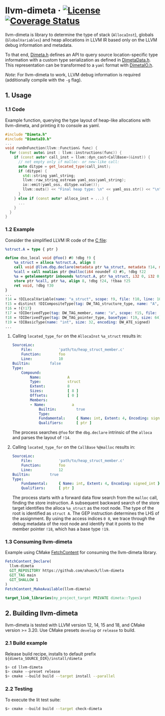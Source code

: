 # llvm-dimeta  &middot; [![License](https://img.shields.io/badge/License-BSD%203--Clause-blue.svg)](https://opensource.org/licenses/BSD-3-Clause) [![Coverage Status](https://coveralls.io/repos/github/ahueck/llvm-dimeta/badge.svg?branch=main)](https://coveralls.io/github/ahueck/llvm-dimeta)

llvm-dimeta is library to determine the type of stack (`AllocaInst`), globals (`GlobalVariables`) and heap allocations in LLVM IR based only on the LLVM debug information and metadata.

To that end, [Dimeta.h](lib/type/Dimeta.h) defines an API to query source location-specific type information with a 
custom type serialization as defined in [DimetaData.h](lib/type/DimetaData.h).
This representation can be transformed to a `yaml` format with [DimetaIO.h](lib/type/DimetaIO.h).

*Note*: For llvm-dimeta to work, LLVM debug information is required (additionally compile with the `-g` flag).


## 1. Usage

### 1.1 Code
Example function, querying the type layout of heap-like allocations with llvm-dimeta, and printing it to console as yaml.

```cpp
#include "Dimeta.h"
#include "DimetaIO.h"
...
void runOnFunction(llvm::Function& func) {
  for (const auto& inst : llvm::instructions(func)) {
    if (const auto* call_inst = llvm::dyn_cast<CallBase>(&inst)) {
      // not empty only if malloc- or new-like call:
      auto ditype = get_located_type(call_inst);
      if (ditype) {
        std::string yaml_string;
        llvm::raw_string_ostream yaml_oss(yaml_string);
        io::emit(yaml_oss, ditype.value());
        llvm::outs() << "Final heap type: \n" << yaml_oss.str() << "\n";
      }
    } else if (const auto* alloca_inst = ...) {
      ...
    }
  }
}
```

### 1.2 Example

Consider the simplified LLVM IR code of the [C file](test/pass/c/heap_struct_member.c):

```llvm
%struct.A = type { ptr }

define dso_local void @foo() #0 !dbg !9 {
    %a_struct = alloca %struct.A, align 8
    call void @llvm.dbg.declare(metadata ptr %a_struct, metadata !14, metadata !DIExpression()), !dbg !21
    %call = call noalias ptr @malloc(i64 noundef 4) #5, !dbg !22
    %a = getelementptr inbounds %struct.A, ptr %a_struct, i32 0, i32 0, !dbg !23
    store ptr %call, ptr %a, align 8, !dbg !24, !tbaa !25
    ret void, !dbg !30
}
...
!14 = !DILocalVariable(name: "a_struct", scope: !9, file: !10, line: 10, type: !15)
!15 = distinct !DICompositeType(tag: DW_TAG_structure_type, name: "A", file: !10, line: 5, size: 64, elements: !16)
!16 = !{!17}
!17 = !DIDerivedType(tag: DW_TAG_member, name: "a", scope: !15, file: !10, line: 6, baseType: !18, size: 64)
!18 = !DIDerivedType(tag: DW_TAG_pointer_type, baseType: !19, size: 64)
!19 = !DIBasicType(name: "int", size: 32, encoding: DW_ATE_signed)
...
```

1. Calling `located_type_for` on the `AllocaInst` `%a_struct` results in: 

    ```yaml
    SourceLoc:
        File:            'path/to/heap_struct_member.c'
        Function:        foo
        Line:            10
    Builtin:         false
    Type:
        Compound:
            Name:            A
            Type:            struct
            Extent:          8
            Sizes:           [ 8 ]
            Offsets:         [ 0 ]
            Members:
            - Name:            a
                Builtin:         true
                Type:
                Fundamental:     { Name: int, Extent: 4, Encoding: signed_int }
                Qualifiers:      [ ptr ]
    ```

    The process searches `@foo` for the `dbg.declare` intrinsic of the `alloca` and parses the layout of `!14`.

2. Calling `located_type_for` on the `CallBase` `%@malloc` results in:

    ```yaml
    SourceLoc:
        File:            'path/to/heap_struct_member.c'
        Function:        foo
        Line:            12
    Builtin:         true
    Type:
        Fundamental:     { Name: int, Extent: 4, Encoding: signed_int }
        Qualifiers:      [ ptr ]
    ```
   
   The process starts with a forward data flow search from the `malloc` call, finding the store instruction. A subsequent backward search of the store target identifies the alloca `%a_struct` as the root node. The type of the root is identified as `struct A`. The GEP instruction determines the LHS of the assignment. By using the access indices `0 0`, we trace through the debug metadata of the root node and identify that it points to the member pointer `!18`, which has a base type `!19`.


### 1.3 Consuming llvm-dimeta
Example using CMake [FetchContent](https://cmake.org/cmake/help/latest/module/FetchContent.html) for consuming the llvm-dimeta library.

```cmake
FetchContent_Declare(
  llvm-dimeta
  GIT_REPOSITORY https://github.com/ahueck/llvm-dimeta
  GIT_TAG main
  GIT_SHALLOW 1
)
FetchContent_MakeAvailable(llvm-dimeta)

target_link_libraries(my_project_target PRIVATE dimeta::Types)
```


## 2. Building llvm-dimeta

llvm-dimeta is tested with LLVM version 12, 14, 15 and 18, and CMake version >= 3.20. Use CMake presets `develop` or `release` to build.

### 2.1 Build example

Release build recipe, installs to default prefix
`${dimeta_SOURCE_DIR}/install/dimeta`

```sh
$> cd llvm-dimeta
$> cmake --preset release
$> cmake --build build --target install --parallel
```

### 2.2 Testing
To execute the lit test suite:

```sh
$> cmake --build build --target check-dimeta
```
